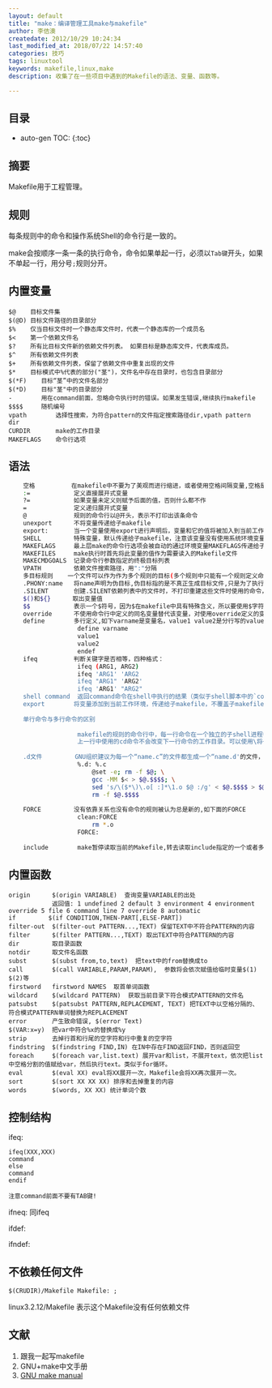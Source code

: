 ```yaml
---
layout: default
title: "make：编译管理工具make与makefile"
author: 李佶澳
createdate: 2012/10/29 10:24:34
last_modified_at: 2018/07/22 14:57:40
categories: 技巧
tags: linuxtool
keywords: makefile,linux,make
description: 收集了在一些项目中遇到的Makefile的语法、变量、函数等。

---
```


## 目录
* auto-gen TOC:
{:toc}

## 摘要

Makefile用于工程管理。

## 规则 

每条规则中的命令和操作系统Shell的命令行是一致的。

make会按顺序一条一条的执行命令，命令如果单起一行，必须以`Tab键`开头，如果不单起一行，用分号`;`规则分开。

## 内置变量

	$@    目标文件集
	$(@D) 目标文件路径的目录部分
	$%    仅当目标文件时一个静态库文件时，代表一个静态库的一个成员名
	$<    第一个依赖文件名
	$?    所有比目标文件新的依赖文件列表。 如果目标是静态库文件，代表库成员。
	$^    所有依赖文件列表
	$+    所有依赖文件列表，保留了依赖文件中重复出现的文件
	$*    目标模式中%代表的部分("茎")，文件名中存在目录时，也包含目录部分
	$(*F)    目标“茎”中的文件名部分
	$(*D)    目标"茎"中的目录部分
	-        用在command前面，忽略命令执行时的错误。如果发生错误,继续执行makefile
	$$$$     随机编号
	vpath        选择性搜索，为符合pattern的文件指定搜索路径dir,vpath pattern dir
	CURDIR       make的工作目录 
	MAKEFLAGS    命令行选项

## 语法 

```bash
	空格          在makefile中不要为了美观而进行缩进，或者使用空格间隔变量,空格是makefile语法的一部分
	:=            定义直接展开式变量
	?=            如果变量未定义则赋予后面的值，否则什么都不作
	=             定义递归展开式变量
	@             规则的命令行以@开头，表示不打印出该条命令
	unexport      不将变量传递给子makefile
	export:       当一个变量使用export进行声明后，变量和它的值将被加入到当前工作的环境变量中，以后make执行的所有规则的命令都可以使用这个变量。
	SHELL         特殊变量，默认传递给子makefile，注意该变量没有使用系统环境变量中的定义，GNUmake默认值为/bin/sh
	MAKEFLAGS     最上层make的命令行选项会被自动的通过环境变量MAKEFLAGS传递给子make进程。
	MAKEFILES     make执行时首先将此变量的值作为需要读入的Makefile文件
	MAKECMDGOALS  记录命令行参数指定的终极目标列表
	VPATH         依赖文件搜索路径，用":"分隔
	多目标规则    一个文件可以作为作为多个规则的目标(多个规则中只能有一个规则定义命令)。以这个文件为目标的规则的所有依赖文件将会被合并成此目标的一个依赖文件列表。
	.PHONY:name   将name声明为伪目标,伪目标指的是不真正生成目标文件,只是为了执行后面的指令
	.SILENT       创建.SILENT依赖列表中的文件时，不打印重建这些文件时使用的命令，例如  .SILENT : all
	$()和${}      取出变量值
	$$            表示一个$符号，因为$在makefile中具有特殊含义，所以要使用$字符时，需要使用$$，类似于C语言中的转义字符
	override      不使用命令行中定义的同名变量替代该变量，对使用override定义的变量追加值时，也需要使用override
	define        多行定义,如下varname是变量名，value1 value2是分行写的value的组成部分,以endef结束 
	               define varname
	               value1
	               value2
	               endef
	ifeq          判断关键字是否相等，四种格式： 
	               ifeq (ARG1, ARG2)    
	               ifeq 'ARG1' 'ARG2
	               ifeq "ARG1" 'ARG2'
	               ifeq 'ARG1' "ARG2"
	shell command  返回command命令在shell中执行的结果（类似于shell脚本中的`command`），注意大小写的含义不同，大写的SHELL是一个特殊变量
	export        将变量添加到当前工作环境，传递给子makefile，不覆盖子makefile中的同名变量(除非是-e选项)。没有使用export的变量（除了一些特殊变量）不传递给子makefile
	
	单行命令与多行命令的区别
	
	               makefile的规则的命令行中，每一行命令在一个独立的子shell进程中被执行。
	               上一行中使用的cd命令不会改变下一行命令的工作目录。可以使用\将一行命令多行排版(与C语言中的\符号作用类似)
	
	.d文件         GNU组织建议为每一个“name.c”的文件都生成一个“name.d'的文件，存放.c文件的依赖关系
	               %.d: %.c
	                   @set -e; rm -f $@; \
	                   gcc -MM $< > $@.$$$$; \
	                   sed 's/\($*\)\.o[ :]*\1.o $@ :/g' < $@.$$$$ > $@; \
	                   rm -f $@.$$$$
	
	FORCE         没有依靠关系也没有命令的规则被认为总是新的,如下面的FORCE
	               clean:FORCE
	                   rm *.o
	               FORCE:
	
	include        make暂停读取当前的Makefile,转去读取include指定的一个或者多个文件，完成以后继续当前Makefile的读取

```

## 内置函数

	origin      $(origin VARIABLE)  查询变量VARIABLE的出处
	            返回值: 1 undefined 2 default 3 environment 4 environment override 5 file 6 command line 7 override 8 automatic 
	if         $(if CONDITION,THEN-PART[,ELSE-PART])
	filter-out  $(filter-out PATTERN...,TEXT) 保留TEXT中不符合PATTERN的内容
	filter      $(filter PATTERN...,TEXT) 取出TEXT中符合PATTERN的内容
	dir         取目录函数
	notdir      取文件名函数
	subst       $(subst from,to,text)  把text中的from替换成to
	call        $(call VARIABLE,PARAM,PARAM),  参数将会依次赋值给临时变量$(1) $(2)等
	firstword   firstword NAMES  取首单词函数
	wildcard    $(wildcard PATTERN)  获取当前目录下符合模式PATTERN的文件名
	patsubst    $(patsubst PATTERN,REPLACEMENT, TEXT) 把TEXT中以空格分隔的、符合模式PATTERN单词替换为REPLACEMENT
	error       产生致命错误, $(error Text)
	$(VAR:x=y)  把var中符合%x的替换成%y
	strip       去掉行首和行尾的空字符和行中重复的空字符
	findstring  $(findstring FIND,IN) 在IN中存在FIND返回FIND，否则返回空
	foreach     $(foreach var,list.text) 展开var和list，不展开text，依次把list中空格分割的值赋给var，然后执行text。类似于for循环。
	eval        $(eval XX) eval将XX展开一次，Makefile会将XX再次展开一次。
	sort        $(sort XX XX XX) 排序和去掉重复的内容
	words       $(words, XX XX) 统计单词个数

## 控制结构 

ifeq:

	ifeq(XXX,XXX)
	command
	else 
	command
	endif
	
	注意command前面不要有TAB键!

ifneq: 同ifeq

ifdef:

ifndef:


## 不依赖任何文件

	$(CRUDIR)/Makefile Makefile: ;

linux3.2.12/Makefile 表示这个Makefile没有任何依赖文件

## 文献

1. 跟我一起写makefile
2. GNU+make中文手册
3. [GNU make manual][3]

[3]: https://www.gnu.org/software/make/manual/ "GNU make manual"
